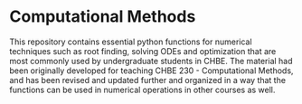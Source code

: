 # Computational Methods
This repository contains essential python functions for numerical techniques such as root finding, solving ODEs and optimization that are most commonly used by undergraduate students in CHBE. The material had been originally developed for teaching CHBE 230 - Computational Methods, and has been revised and updated further and organized in a way that the functions can be used in numerical operations in other courses as well.